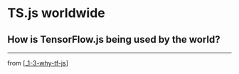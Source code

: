 # TS.js worldwide

## How is TensorFlow.js being used by the world?
---
from [[_1-3-why-tf-js]]

[//begin]: # "Autogenerated link references for markdown compatibility"
[_1-3-why-tf-js]: _1-3-why-tf-js.md "1.3. Why TensorFlow.js?"
[//end]: # "Autogenerated link references"